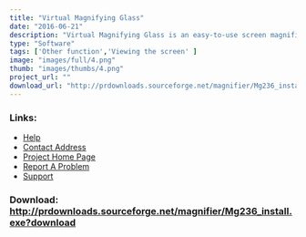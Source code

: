 ```yaml
---
title: "Virtual Magnifying Glass"
date: "2016-06-21"
description: "Virtual Magnifying Glass is an easy-to-use screen magnification tool for Windows."
type: "Software"
tags: ['Other function','Viewing the screen' ]
image: "images/full/4.png"
thumb: "images/thumbs/4.png"
project_url: ""
download_url: "http://prdownloads.sourceforge.net/magnifier/Mg236_install.exe?download"
---
```



### Links:
- <a href="http://magnifier.sourceforge.net/#gettingstarted">Help</a>
- <a href="mailto:csodonnell@users.sourceforge.net">Contact Address</a>
- <a href="http://magnifier.sourceforge.net/">Project Home Page</a>
- <a href="http://sourceforge.net/tracker/?group_id=60638&amp;atid=494771">Report A Problem</a>
- <a href="http://sourceforge.net/forum/forum.php?forum_id=204433">Support</a>

### Download: http://prdownloads.sourceforge.net/magnifier/Mg236_install.exe?download 